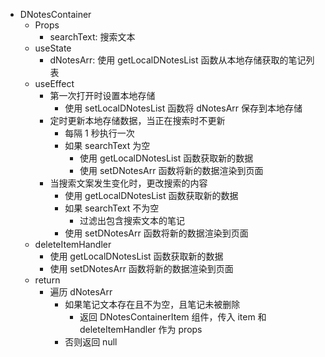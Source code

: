 -   DNotesContainer
    -   Props
        -   searchText: 搜索文本
    -   useState
        -   dNotesArr: 使用 getLocalDNotesList 函数从本地存储获取的笔记列表
    -   useEffect
        -   第一次打开时设置本地存储
            -   使用 setLocalDNotesList 函数将 dNotesArr 保存到本地存储
        -   定时更新本地存储数据，当正在搜索时不更新
            -   每隔 1 秒执行一次
            -   如果 searchText 为空
                -   使用 getLocalDNotesList 函数获取新的数据
                -   使用 setDNotesArr 函数将新的数据渲染到页面
        -   当搜索文案发生变化时，更改搜索的内容
            -   使用 getLocalDNotesList 函数获取新的数据
            -   如果 searchText 不为空
                -   过滤出包含搜索文本的笔记
            -   使用 setDNotesArr 函数将新的数据渲染到页面
    -   deleteItemHandler
        -   使用 getLocalDNotesList 函数获取新的数据
        -   使用 setDNotesArr 函数将新的数据渲染到页面
    -   return
        -   遍历 dNotesArr
            -   如果笔记文本存在且不为空，且笔记未被删除
                -   返回 DNotesContainerItem 组件，传入 item 和 deleteItemHandler 作为 props
            -   否则返回 null
